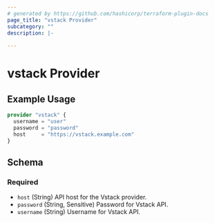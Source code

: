 ```yaml
---
# generated by https://github.com/hashicorp/terraform-plugin-docs
page_title: "vstack Provider"
subcategory: ""
description: |-
  
---
```


# vstack Provider



## Example Usage

```terraform
provider "vstack" {
  username = "user"
  password = "password"
  host     = "https://vstack.example.com"
}
```

<!-- schema generated by tfplugindocs -->
## Schema

### Required

- `host` (String) API host for the Vstack provider.
- `password` (String, Sensitive) Password for Vstack API.
- `username` (String) Username for Vstack API.
